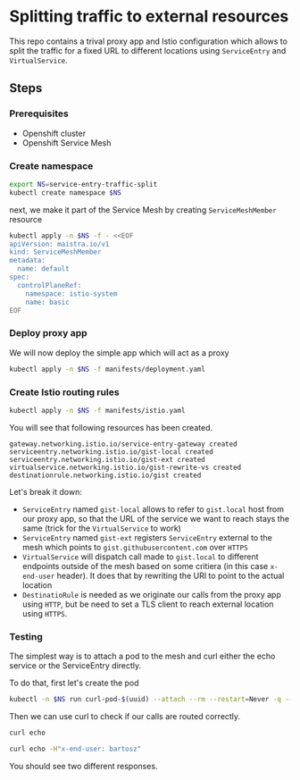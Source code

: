 # Splitting traffic to external resources

This repo contains a trival proxy app and Istio configuration which allows to split the traffic for a fixed URL to different locations using `ServiceEntry` and `VirtualService`.

## Steps

### Prerequisites

* Openshift cluster
* Openshift Service Mesh

### Create namespace

```sh
export NS=service-entry-traffic-split
kubectl create namespace $NS
```

next, we make it part of the Service Mesh by creating `ServiceMeshMember` resource

```sh
kubectl apply -n $NS -f - <<EOF
apiVersion: maistra.io/v1
kind: ServiceMeshMember
metadata:
  name: default
spec:
  controlPlaneRef:
    namespace: istio-system
    name: basic
EOF
```

### Deploy proxy app

We will now deploy the simple app which will act as a proxy

```sh
kubectl apply -n $NS -f manifests/deployment.yaml
```

### Create Istio routing rules

```sh
kubectl apply -n $NS -f manifests/istio.yaml
```

You will see that following resources has been created.

```
gateway.networking.istio.io/service-entry-gateway created
serviceentry.networking.istio.io/gist-local created
serviceentry.networking.istio.io/gist-ext created
virtualservice.networking.istio.io/gist-rewrite-vs created
destinationrule.networking.istio.io/gist created
```

Let's break it down:

* `ServiceEntry` named `gist-local` allows to refer to `gist.local` host from our proxy app, so that the URL of the service we want to reach stays the same (trick for the `VirtualService` to work)
* `ServiceEntry` named `gist-ext` registers `ServiceEntry` external to the mesh which points to `gist.githubusercontent.com` over `HTTPS`
* `VirtualService` will dispatch call made to `gist.local` to different endpoints outside of the mesh based on some critiera (in this case `x-end-user` header). It does that by rewriting the URI to point to the actual location
* `DestinatioRule` is needed as we originate our calls from the proxy app using `HTTP`, but be need to set a TLS client to reach external location using `HTTPS`.

### Testing

The simplest way is to attach a pod to the mesh and curl either the echo service or the ServiceEntry directly.

To do that, first let's create the pod

```sh
kubectl -n $NS run curl-pod-$(uuid) --attach --rm --restart=Never -q --image=curlimages/curl -it sh 
```

Then we can use curl to check if our calls are routed correctly.

```sh
curl echo
```

```sh
curl echo -H"x-end-user: bartosz"
```

You should see two different responses.